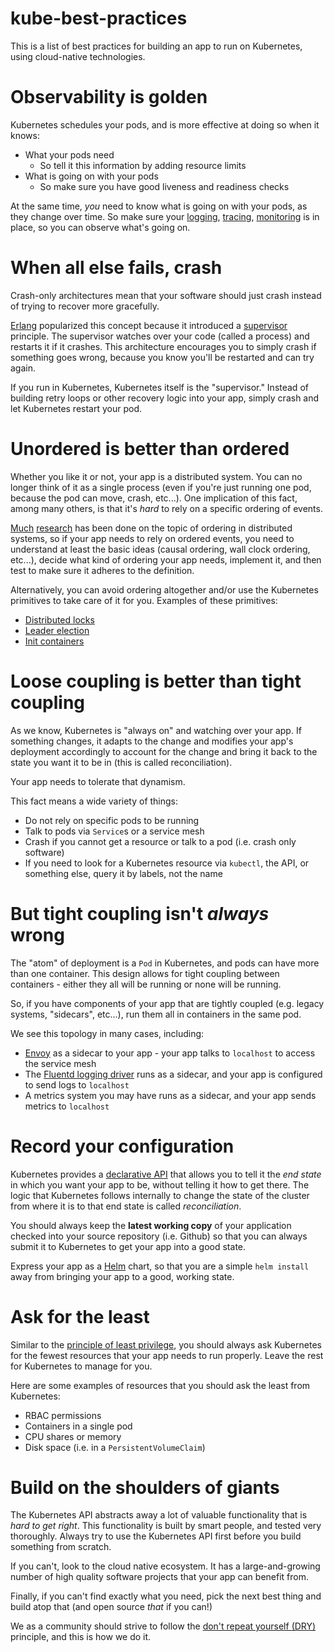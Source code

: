 # kube-best-practices

This is a list of best practices for building an app to run on Kubernetes, using cloud-native technologies.

# Observability is golden

Kubernetes schedules your pods, and is more effective at doing so when it knows:

- What your pods need
	- So tell it this information by adding resource limits
- What is going on with your pods
	- So make sure you have good liveness and readiness checks


At the same time, _you_ need to know what is going on with your pods, as they change over time. So make sure your [logging](https://www.fluentd.org/), [tracing](http://opentracing.io/), [monitoring](https://prometheus.io/) is in place, so you can observe what's going on.

# When all else fails, crash

Crash-only architectures mean that your software should just crash instead of trying to recover more gracefully.

[Erlang](https://en.wikipedia.org/wiki/Erlang_(programming_language)) popularized this concept because it introduced a [supervisor](http://erlang.org/doc/man/supervisor.html) principle. The supervisor watches over your code (called a process) and restarts it if it crashes. This architecture encourages you to simply crash if something goes wrong, because you know you'll be restarted and can try again.

If you run in Kubernetes, Kubernetes itself is the "supervisor." Instead of building retry loops or other recovery logic into your app, simply crash and let Kubernetes restart your pod.

# Unordered is better than ordered

Whether you like it or not, your app is a distributed system. You can no longer think of it as a single process (even if you're just running one pod, because the pod can move, crash, etc...). One implication of this fact, among many others, is that it's _hard_ to rely on a specific ordering of events.

[Much](https://amturing.acm.org/p558-lamport.pdf) [research](https://scholar.google.com/scholar?q=ordering+in+distributed+systems&hl=en&as_sdt=0&as_vis=1&oi=scholart&sa=X&ved=0ahUKEwjW0aXfjffXAhUE8IMKHVOnBgcQgQMIJzAA) has been done on the topic of ordering in distributed systems, so if your app needs to rely on ordered events, you need to understand at least the basic ideas (causal ordering, wall clock ordering, etc...), decide what kind of ordering your app needs, implement it, and then test to make sure it adheres to the definition.

Alternatively, you can avoid ordering altogether and/or use the Kubernetes primitives to take care of it for you. Examples of these primitives:

- [Distributed locks](https://github.com/pulcy/kube-lock)
- [Leader election](http://blog.kubernetes.io/2016/01/simple-leader-election-with-Kubernetes.html)
- [Init containers](https://kubernetes.io/docs/concepts/workloads/pods/init-containers/)

# Loose coupling is better than tight coupling

As we know, Kubernetes is "always on" and watching over your app. If something changes, it adapts to the change and modifies your app's deployment accordingly to account for the change and bring it back to the state you want it to be in (this is called reconciliation).

Your app needs to tolerate that dynamism.

This fact means a wide variety of things:

- Do not rely on specific pods to be running
- Talk to pods via `Service`s or a service mesh
- Crash if you cannot get a resource or talk to a pod (i.e. crash only software)
- If you need to look for a Kubernetes resource via `kubectl`, the API, or something else, query it by labels, not the name

# But tight coupling isn't _always_ wrong

The "atom" of deployment is a `Pod` in Kubernetes, and pods can have more than one container. This design allows for tight coupling between containers - either they all will be running or none will be running.

So, if you have components of your app that are tightly coupled (e.g. legacy systems, "sidecars", etc...), run them all in containers in the same pod.

We see this topology in many cases, including:

- [Envoy](https://www.envoyproxy.io/) as a sidecar to your app - your app talks to `localhost` to access the service mesh
- The [Fluentd logging driver](https://docs.docker.com/engine/admin/logging/fluentd/) runs as a sidecar, and your app is configured to send logs to `localhost`
- A metrics system you may have runs as a sidecar, and your app sends metrics to `localhost`

# Record your configuration

Kubernetes provides a [declarative API](https://en.wikipedia.org/wiki/Declarative_programming) that allows you to tell it the _end state_ in which you want your app to be, without telling it how to get there. The logic that Kubernetes follows internally to change the state of the cluster from where it is to that end state is called _reconciliation_.

You should always keep the **latest working copy** of your application checked into your source repository (i.e. Github) so that you can always submit it to Kubernetes to get your app into a good state.

Express your app as a [Helm](https://helm.sh/) chart, so that you are a simple `helm install` away from bringing your app to a good, working state.

# Ask for the least

Similar to the [principle of least privilege](https://en.wikipedia.org/wiki/Principle_of_least_privilege), you should always ask Kubernetes for the fewest resources that your app needs to run properly. Leave the rest for Kubernetes to manage for you.

Here are some examples of resources that you should ask the least from Kubernetes:

- RBAC permissions
- Containers in a single pod
- CPU shares or memory
- Disk space (i.e. in a `PersistentVolumeClaim`)

# Build on the shoulders of giants

The Kubernetes API abstracts away a lot of valuable functionality that is _hard to get right_. This functionality is built by smart people, and tested very thoroughly. Always try to use the Kubernetes API first before you build something from scratch.

If you can't, look to the cloud native ecosystem. It has a large-and-growing number of high quality software projects that your app can benefit from.

Finally, if you can't find exactly what you need, pick the next best thing and build atop that (and open source _that_ if you can!)

We as a community should strive to follow the [don't repeat yourself (DRY)](https://en.wikipedia.org/wiki/Don%27t_repeat_yourself) principle, and this is how we do it.



